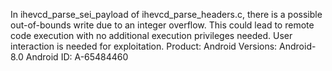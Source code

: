 In ihevcd_parse_sei_payload of ihevcd_parse_headers.c, there is a possible out-of-bounds write due to an integer overflow. This could lead to remote code execution with no additional execution privileges needed. User interaction is needed for exploitation. Product: Android Versions: Android-8.0 Android ID: A-65484460